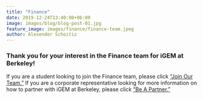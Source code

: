 ```yaml
---
title: "Finance"
date: 2019-12-24T13:40:00+06:00
image: images/blog/blog-post-01.jpg
feature_image: images/finance/finance-team.jpeg
author: Alexender Schoitiz
---
```

### Thank you for your interest in the Finance team for iGEM at Berkeley!

If you are a student looking to join the Finance team, please click [“Join Our Team.”](/finance-join-our-team/) If you are a corporate representative looking for more information on how to partner with iGEM at Berkeley, please click [“Be A Partner.”](/finance-be-a-partner/)

